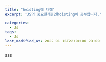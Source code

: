```yaml
---
title: "hoisting에 대해"
excerpt: "JS의 중요한개념인hoisting에 공부합니다."

categories:
  - Js
tags:
  - Js
last_modified_at: 2022-01-16T22:00:00-23:00
---
```


sss
